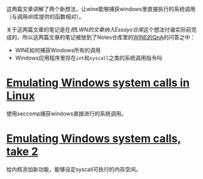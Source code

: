 这两篇文章讲解了两个新想法，让wine能够捕获windows里直接执行的系统调用（与调用dll库提供的函数相对）。

关于这两篇文章的笔记是在*把LWN的文章纳入Essays仓库*这个想法付诸实际前完成的，所以这两篇文章的笔记被放到了Notes仓库里的[WINE的QnA](../../../Notes/xiebenyi/BT/WINE/QnA.md)的问答之中：

* WINE如何捕获Windows所有的调用
* Windows应用程序里存在`int`和`syscall`之类的系统调用指令吗

# [Emulating Windows system calls in Linux](https://lwn.net/Articles/824380/)

使用seccomp捕获windows直接进行的系统调用。

# [Emulating Windows system calls, take 2](https://lwn.net/Articles/826313/)

给内核添加新功能，能够设定syscall可执行的内存空间。